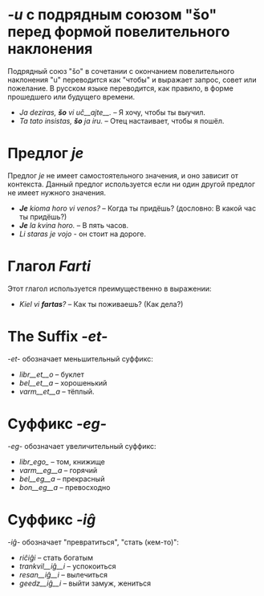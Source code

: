 # *-u* с подрядным союзом "šo" перед формой повелительного наклонения

Подрядный союз "šo" в сочетании с окончанием повелительного наклонения "u" переводится как "чтобы" и выражает запрос, совет или пожелание. В русском языке переводится, как правило, в форме прошедшего или будущего времени.

- *Ja deziras, __šo__ vi uč__ajte__.* – Я хочу, чтобы ты выучил.
- *Ta tato insistas, __šo__ ja iru.* – Отец настаивает, чтобы я пошёл. 
 
# Предлог *je*

Предлог *je* не имеет самостоятельного значения, и оно зависит от контекста. Данный предлог используется если ни один другой предлог не имеет нужного значения.

- *__Je__ kioma horo vi venos?* – Когда ты придёшь? (дословно: В какой час ты придёшь?)
- *__Je__ la kvina horo.* – В пять часов.
- *Li staras je vojo* - он стоит на дороге.

# Глагол *Farti*

Этот глагол используется преимущественно в выражении:

- *Kiel vi __fartas__?* – Как ты поживаешь? (Как дела?)

# The Suffix *-et-*

*-et-* обозначает меньшительный суффикс:

- *libr__et__o* – буклет
- *bel__et__a*  – хорошенький
- *varm__et__a* – тёплый.
 

# Суффикс *-eg-*

*-eg-* обозначает увеличительный суффикс:

- *libr_ego_* – том, книжище
- *varm__eg__a*  – горячий
- *bel__eg__a*   – прекрасный
- *bon__eg__a*   – превосходно
 

# Суффикс *-iĝ*

*-iĝ-* обозначает "превратиться", "стать (кем-то)":

- *riĉiĝi*          – стать богатым
- *trankvil__iĝ__i* – успокоиться
- *resan__iĝ__i*    – вылечиться
- *geedz__iĝ__i*    – выйти замуж, жениться
 

